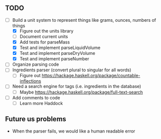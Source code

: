 TODO
---

- [ ] Build a unit system to represent things like grams, ounces, numbers of things
  - [x] Figure out the units library
  - [ ] Document current units
  - [x] Add tests for parseMass
  - [x] Test and implement parseLiquidVolume
  - [x] Test and implement parseDryVolume
  - [x] Test and implement parseNumber
- [ ] Organize parsing code
- [ ] Ingredients parser (convert plural to singular for all words)
  - [ ] Figure out https://hackage.haskell.org/package/countable-inflections
- [ ] Need a search engine for tags (i.e. ingredients in the database)
  - [ ] Maybe https://hackage.haskell.org/package/full-text-search
- [ ] Add comments to code
  - [ ] Learn more Haddock

Future us problems
---

- When the parser fails, we would like a human readable error
